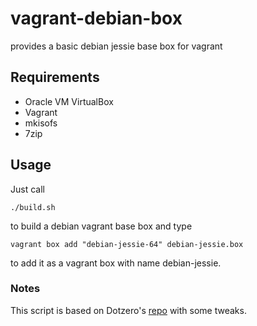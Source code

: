 # vagrant-debian-box
provides a basic debian jessie base box for vagrant

## Requirements

 * Oracle VM VirtualBox
 * Vagrant
 * mkisofs
 * 7zip

## Usage

Just call 

	./build.sh 

to build a debian vagrant base box and type

	vagrant box add "debian-jessie-64" debian-jessie.box 

to add it as a vagrant box with name debian-jessie.


### Notes

This script is based on Dotzero's [repo](https://github.com/dotzero/vagrant-debian-wheezy-64) with some tweaks.
